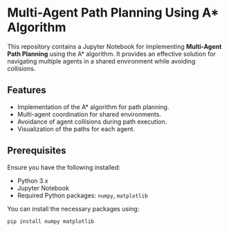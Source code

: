 # Multi-Agent Path Planning Using A* Algorithm

This repository contains a Jupyter Notebook for implementing **Multi-Agent Path Planning** using the A* algorithm. It provides an effective solution for navigating multiple agents in a shared environment while avoiding collisions.

## Features

- Implementation of the A* algorithm for path planning.
- Multi-agent coordination for shared environments.
- Avoidance of agent collisions during path execution.
- Visualization of the paths for each agent.

## Prerequisites

Ensure you have the following installed:

- Python 3.x
- Jupyter Notebook
- Required Python packages: `numpy`, `matplotlib`

You can install the necessary packages using:

```bash
pip install numpy matplotlib
